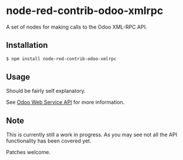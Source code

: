 # node-red-contrib-odoo-xmlrpc

A set of nodes for making calls to the Odoo XML-RPC API.

## Installation

```bash
$ npm install node-red-contrib-odoo-xmlrpc
```

## Usage

Should be fairly self explanatory.

See [Odoo Web Service API](http://www.odoo.com/documentation/10.0/api_integration.html) for more information.

## Note

This is currently still a work in progress. As you may see not all the API functionality has been covered yet.

Patches welcome.


